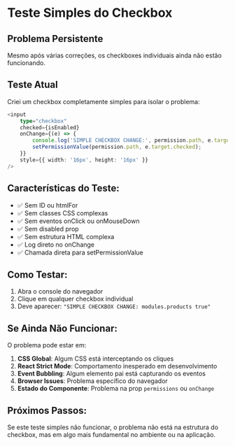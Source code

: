# Teste Simples do Checkbox

## Problema Persistente
Mesmo após várias correções, os checkboxes individuais ainda não estão funcionando.

## Teste Atual
Criei um checkbox completamente simples para isolar o problema:

```typescript
<input
    type="checkbox"
    checked={isEnabled}
    onChange={(e) => {
        console.log('SIMPLE CHECKBOX CHANGE:', permission.path, e.target.checked);
        setPermissionValue(permission.path, e.target.checked);
    }}
    style={{ width: '16px', height: '16px' }}
/>
```

## Características do Teste:
- ✅ Sem ID ou htmlFor
- ✅ Sem classes CSS complexas
- ✅ Sem eventos onClick ou onMouseDown
- ✅ Sem disabled prop
- ✅ Sem estrutura HTML complexa
- ✅ Log direto no onChange
- ✅ Chamada direta para setPermissionValue

## Como Testar:
1. Abra o console do navegador
2. Clique em qualquer checkbox individual
3. Deve aparecer: `"SIMPLE CHECKBOX CHANGE: modules.products true"`

## Se Ainda Não Funcionar:
O problema pode estar em:
1. **CSS Global**: Algum CSS está interceptando os cliques
2. **React Strict Mode**: Comportamento inesperado em desenvolvimento
3. **Event Bubbling**: Algum elemento pai está capturando os eventos
4. **Browser Issues**: Problema específico do navegador
5. **Estado do Componente**: Problema na prop `permissions` ou `onChange`

## Próximos Passos:
Se este teste simples não funcionar, o problema não está na estrutura do checkbox, mas em algo mais fundamental no ambiente ou na aplicação.